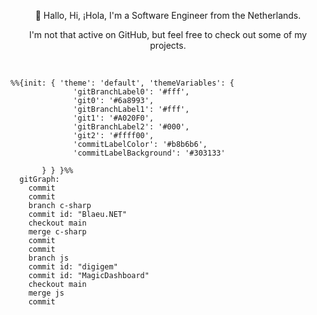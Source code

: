 <p align="center">👋 Hallo, Hi, ¡Hola, I'm a Software Engineer from the Netherlands.</p>
<p align="center">I'm not that active on GitHub, but feel free to check out some of my projects.</p><br>

```mermaid
%%{init: { 'theme': 'default', 'themeVariables': {
              'gitBranchLabel0': '#fff',
              'git0': '#6a8993',
              'gitBranchLabel1': '#fff',
              'git1': '#A020F0',
              'gitBranchLabel2': '#000',
              'git2': '#ffff00',
              'commitLabelColor': '#b8b6b6',
              'commitLabelBackground': '#303133'
             
       } } }%%
  gitGraph:
    commit
    commit
    branch c-sharp
    commit id: "Blaeu.NET"
    checkout main
    merge c-sharp
    commit
    commit
    branch js
    commit id: "digigem"
    commit id: "MagicDashboard"
    checkout main
    merge js
    commit
```

<!--
**mickeydelsman/mickeydelsman** is a ✨ _special_ ✨ repository because its `README.md` (this file) appears on your GitHub profile.

Here are some ideas to get you started:

- 🔭 I’m currently working on ...
- 🌱 I’m currently learning ...
- 👯 I’m looking to collaborate on ...
- 🤔 I’m looking for help with ...
- 💬 Ask me about ...
- 📫 How to reach me: ...
- 😄 Pronouns: ...
- ⚡ Fun fact: ...
-->
